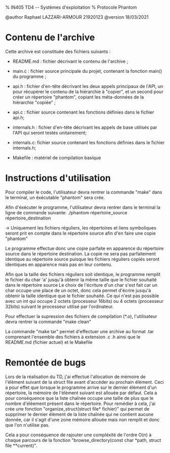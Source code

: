 % IN405 TD4 -- Systèmes d'exploitation
% Protocole Phantom

@author Raphael LAZZARI-ARMOUR 21920123
@version 18/03/2021

# Contenu de l'archive
Cette archive est constituée des fichiers suivants :

- README.md : fichier décrivant le contenu de l'archive ;
- main.c : fichier source principale du projet, contenant la fonction main()
  du programme ;
- api.h : fichier d'en-tête décrivant les deux appels principaux de l'API, un
  pour récupérer le contenu de la hiérarchie à "copier", et un second pour
  créer un répertoire "phantom", copiant les méta-données de la hiérarchie
  "copiée" ;
  
- api.c : fichier source contenant les fonctions définies dans le fichier api.h;
- internals.h : fichier d'en-tête décrivant les appels de base utilisés par
  l'API qui seront testés unitairement;
- internals.c: fichier source contenant les fonctions définies dans le fichier 
 internals.h;
- Makefile : matériel de compilation basique

# Instructions d'utilisation
Pour compiler le code, l'utilisateur devra rentrer la commande "make" dans le terminal,
un éxécutable "phantom" sera crée.

Afin d'éxécuter le programme, l'utilisateur devra rentrer dans le terminal la ligne
de commande suivante: ./phantom  répertoire_source répertoire_destination

-> Uniquement les fichiers réguliers, les répertoires et liens symboliques seront prit 
   en compte dans le répertoire source afin d'en faire une copie "phantom"

Le programme effectue donc une copie parfaite en apparence du répertoire source
dans le répertoire destination. La copie ne sera pas parfaitement identique au répertoire
source puisque les fichiers réguliers copiés seront identiques en apparence mais pas 
en leur contenu. 

Afin que la taille des fichiers réguliers soit identique, le programme remplit le fichier 
du char 'a' jusqu'à obtenir la même taille que le fichier souhaité dans le répertoire source
Le choix de l'écriture d'un char s'est fait car un char occupe une place de un octet, donc cela 
permet d'écrire jusqu'à obtenir la taille identique que le fichier souhaité. Ce qui n'est pas possible
avec un int qui occupe 2 octets (processeur 16bits) ou 4 octets (processeur 32bits) suivant le 
processeur utilisé par l'ordinateur.

Pour effectuer la supression des fichiers de compilation (*.o), l'utilisateur devra rentrer la commande 
"make clean"

La commande "make tar" permet d'effectuer une archive au format .tar comprenant l'ensemble des fichiers
à extension .c .h ainsi que le README.md (fichier actuel) et le Makefile

# Remontée de bugs
Lors de la réalisation du TD, j'ai effectué l'allocation de mémoire de l'élèment suivant de la struct file 
avant d'accéder au prochain élèment. Ceci a pour effet que lorsque le programme arrive sur le dernier élèment
d'un répertoire, la mémoire de l'élèment suivant est allouée par défaut. Cela a pour conséquence que la liste
chaînée occupe une taille de plus que le nombre d'élèement présent dans le répertoire. Pour remédier à cela, 
j'ai crée une fonction "organize_struct(struct file* fichier)" qui permet de supprimer le dernier élèment de la 
liste chaînée qui ne contient aucune donnée, car il s'agit d'une zone mémoire allouée mais non remplit et donc 
que l'on n'utilise pas. 

Cela a pour conséquence de rajouter une compléxité de l'ordre O(n) à chaque parcours de la fonction 
"browse_directory(const char *path, struct file **current)".
